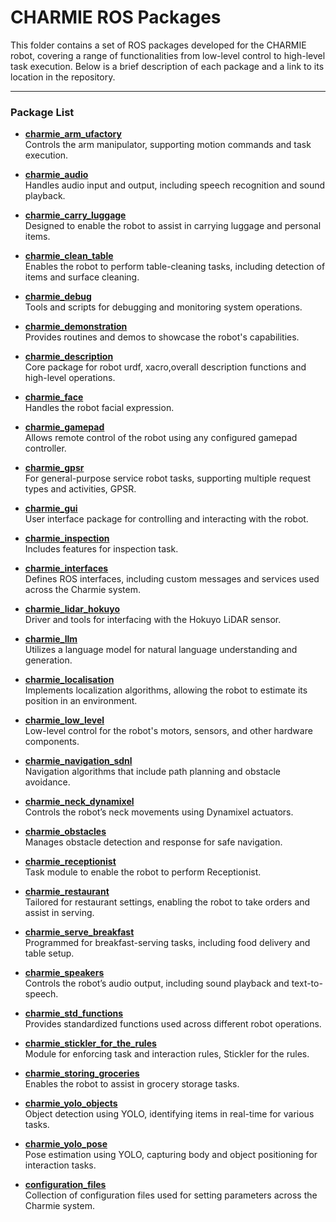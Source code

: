 # CHARMIE ROS Packages

This folder contains a set of ROS packages developed for the CHARMIE robot, covering a range of functionalities from low-level control to high-level task execution. Below is a brief description of each package and a link to its location in the repository.

---

### Package List

- **[charmie_arm_ufactory](https://github.com/SparkRibeiro21/charmie_ws/tree/main/src/charmie_arm_ufactory)**  
  Controls the arm manipulator, supporting motion commands and task execution.

- **[charmie_audio](https://github.com/SparkRibeiro21/charmie_ws/tree/main/src/charmie_audio)**  
  Handles audio input and output, including speech recognition and sound playback.

- **[charmie_carry_luggage](https://github.com/SparkRibeiro21/charmie_ws/tree/main/src/charmie_carry_luggage)**  
  Designed to enable the robot to assist in carrying luggage and personal items.

- **[charmie_clean_table](https://github.com/SparkRibeiro21/charmie_ws/tree/main/src/charmie_clean_table)**  
  Enables the robot to perform table-cleaning tasks, including detection of items and surface cleaning.

- **[charmie_debug](https://github.com/SparkRibeiro21/charmie_ws/tree/main/src/charmie_debug)**  
  Tools and scripts for debugging and monitoring system operations.

- **[charmie_demonstration](https://github.com/SparkRibeiro21/charmie_ws/tree/main/src/charmie_demonstration)**  
  Provides routines and demos to showcase the robot's capabilities.

- **[charmie_description](https://github.com/SparkRibeiro21/charmie_ws/tree/main/src/charmie_description)**  
  Core package for robot urdf, xacro,overall description functions and high-level operations.

- **[charmie_face](https://github.com/SparkRibeiro21/charmie_ws/tree/main/src/charmie_face)**  
  Handles the robot facial expression.

- **[charmie_gamepad](https://github.com/SparkRibeiro21/charmie_ws/tree/main/src/charmie_gamepad)**  
  Allows remote control of the robot using any configured gamepad controller.

- **[charmie_gpsr](https://github.com/SparkRibeiro21/charmie_ws/tree/main/src/charmie_gpsr)**  
  For general-purpose service robot tasks, supporting multiple request types and activities, GPSR.

- **[charmie_gui](https://github.com/SparkRibeiro21/charmie_ws/tree/main/src/charmie_gui)**  
  User interface package for controlling and interacting with the robot.

- **[charmie_inspection](https://github.com/SparkRibeiro21/charmie_ws/tree/main/src/charmie_inspection)**  
  Includes features for inspection task.

- **[charmie_interfaces](https://github.com/SparkRibeiro21/charmie_ws/tree/main/src/charmie_interfaces)**  
  Defines ROS interfaces, including custom messages and services used across the Charmie system.

- **[charmie_lidar_hokuyo](https://github.com/SparkRibeiro21/charmie_ws/tree/main/src/charmie_lidar_hokuyo)**  
  Driver and tools for interfacing with the Hokuyo LiDAR sensor.

- **[charmie_llm](https://github.com/SparkRibeiro21/charmie_ws/tree/main/src/charmie_llm)**  
  Utilizes a language model for natural language understanding and generation.

- **[charmie_localisation](https://github.com/SparkRibeiro21/charmie_ws/tree/main/src/charmie_localisation)**  
  Implements localization algorithms, allowing the robot to estimate its position in an environment.

- **[charmie_low_level](https://github.com/SparkRibeiro21/charmie_ws/tree/main/src/charmie_low_level)**  
  Low-level control for the robot's motors, sensors, and other hardware components.

- **[charmie_navigation_sdnl](https://github.com/SparkRibeiro21/charmie_ws/tree/main/src/charmie_navigation_sdnl)**  
  Navigation algorithms that include path planning and obstacle avoidance.

- **[charmie_neck_dynamixel](https://github.com/SparkRibeiro21/charmie_ws/tree/main/src/charmie_neck_dynamixel)**  
  Controls the robot’s neck movements using Dynamixel actuators.

- **[charmie_obstacles](https://github.com/SparkRibeiro21/charmie_ws/tree/main/src/charmie_obstacles)**  
  Manages obstacle detection and response for safe navigation.

- **[charmie_receptionist](https://github.com/SparkRibeiro21/charmie_ws/tree/main/src/charmie_receptionist)**  
  Task module to enable the robot to perform Receptionist.

- **[charmie_restaurant](https://github.com/SparkRibeiro21/charmie_ws/tree/main/src/charmie_restaurant)**  
  Tailored for restaurant settings, enabling the robot to take orders and assist in serving.

- **[charmie_serve_breakfast](https://github.com/SparkRibeiro21/charmie_ws/tree/main/src/charmie_serve_breakfast)**  
  Programmed for breakfast-serving tasks, including food delivery and table setup.

- **[charmie_speakers](https://github.com/SparkRibeiro21/charmie_ws/tree/main/src/charmie_speakers)**  
  Controls the robot’s audio output, including sound playback and text-to-speech.

- **[charmie_std_functions](https://github.com/SparkRibeiro21/charmie_ws/tree/main/src/charmie_std_functions)**  
  Provides standardized functions used across different robot operations.

- **[charmie_stickler_for_the_rules](https://github.com/SparkRibeiro21/charmie_ws/tree/main/src/charmie_stickler_for_the_rules)**  
  Module for enforcing task and interaction rules, Stickler for the rules.

- **[charmie_storing_groceries](https://github.com/SparkRibeiro21/charmie_ws/tree/main/src/charmie_storing_groceries)**  
  Enables the robot to assist in grocery storage tasks.

- **[charmie_yolo_objects](https://github.com/SparkRibeiro21/charmie_ws/tree/main/src/charmie_yolo_objects)**  
  Object detection using YOLO, identifying items in real-time for various tasks.

- **[charmie_yolo_pose](https://github.com/SparkRibeiro21/charmie_ws/tree/main/src/charmie_yolo_pose)**  
  Pose estimation using YOLO, capturing body and object positioning for interaction tasks.

- **[configuration_files](https://github.com/SparkRibeiro21/charmie_ws/tree/main/src/configuration_files)**  
  Collection of configuration files used for setting parameters across the Charmie system.
